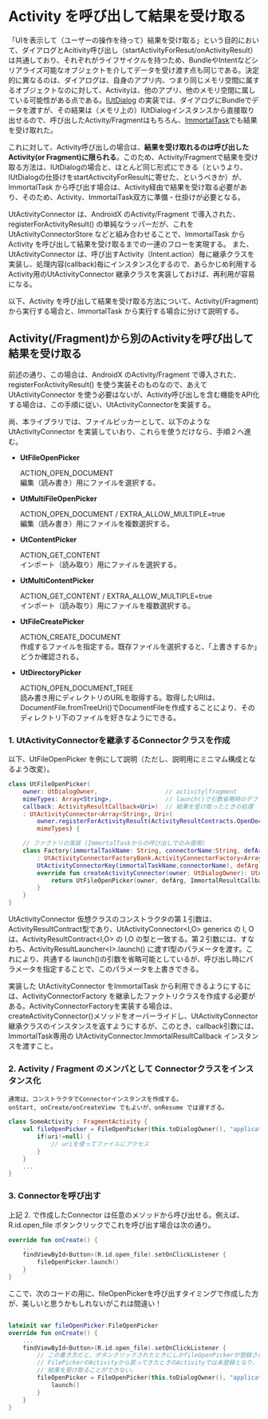 # Activity を呼び出して結果を受け取る

「UIを表示して（ユーザーの操作を待って）結果を受け取る」という目的において、ダイアログとAcitivity呼び出し（startActivityForResut/onActivityResult）は共通しており、それぞれがライフサイクルを持つため、BundleやIntentなどシリアライズ可能なオブジェクトを介してデータを受け渡す点も同じである。決定的に異なるのは、ダイアログは、自身のアプリ内、つまり同じメモリ空間に属するオブジェクトなのに対して、Activityは、他のアプリ、他のメモリ空間に属している可能性がある点である。[IUtDialog](./dialog_management.md) の実装では、ダイアログにBundleでデータを渡すが、その結果は（メモリ上の）IUtDialogインスタンスから直接取り出せるので、呼び出したActivity/Fragmentはもちろん、[ImmortalTask](./task.md)でも結果を受け取れた。

これに対して、Activity呼び出しの場合は、**結果を受け取れるのは呼び出したActivity(or Fragment)に限られる**。このため、Activity/Fragmentで結果を受け取る方法は、IUtDialogの場合と、ほとんど同じ形式にできる（というより、IUtDialogの仕掛けをstartActivcityForResultに寄せた、というべきか）が、ImmortalTask から呼び出す場合は、Activity経由で結果を受け取る必要があり、そのため、Activity、ImmortalTask双方に準備・仕掛けが必要となる。

UtActivityConnector は、AndroidX のActivity/Fragment で導入された、registerForActivityResult() の単純なラッパーだが、これを UtActivityConnectorStore などと組み合わせることで、ImmortalTask から Activity を呼び出して結果を受け取るまでの一連のフローを実現する。
また、UtActivityConnector は、呼び出すActivity（Intent.action）毎に継承クラスを実装し、処理内容(callback)毎にインスタンス化するので、あらかじめ利用するActivity用のUtActivityConnector 継承クラスを実装しておけば、再利用が容易になる。

以下、Activity を呼び出して結果を受け取る方法について、Activity(/Fragment)から実行する場合と、ImmortalTask から実行する場合に分けて説明する。

## Activity(/Fragment)から別のActivityを呼び出して結果を受け取る

前述の通り、この場合は、AndroidX のActivity/Fragment で導入された、registerForActivityResult() を使う実装そのものなので、あえて UtActivityConnector を使う必要はないが、Activity呼び出しを含む機能をAPI化する場合は、この手順に従い、UtActivityConnectorを実装する。

尚、本ライブラリでは、ファイルピッカーとして、以下のような UtActivityConnector を実装していおり、これらを使うだけなら、手順２へ進む。

- **UtFileOpenPicker**

    ACTION_OPEN_DOCUMENT<br>
    編集（読み書き）用にファイルを選択する。

- **UtMultiFileOpenPicker**

    ACTION_OPEN_DOCUMENT / EXTRA_ALLOW_MULTIPLE=true<br>
    編集（読み書き）用にファイルを複数選択する。

- **UtContentPicker**
    
    ACTION_GET_CONTENT<br>
    インポート（読み取り）用にファイルを選択する。
    
- **UtMultiContentPicker**

    ACTION_GET_CONTENT / EXTRA_ALLOW_MULTIPLE=true<br>
    インポート（読み取り）用にファイルを複数選択する。

- **UtFileCreatePicker**

    ACTION_CREATE_DOCUMENT<br>
    作成するファイルを指定する。既存ファイルを選択すると、「上書きするか」どうか確認される。

- **UtDirectoryPicker**

    ACTION_OPEN_DOCUMENT_TREE<br>
    読み書き用にディレクトリのURLを取得する。取得したURIは、DocumentFile.fromTreeUri()でDocumentFileを作成することにより、そのディレクトリ下のファイルを好きなようにできる。


### 1. UtActivityConnectorを継承するConnectorクラスを作成


以下、UtFileOpenPicker を例にして説明（ただし、説明用にミニマム構成となるよう改変）。

```Kotlin
class UtFileOpenPicker(
    owner: UtDialogOwner,                   // activity|fragment
    mimeTypes: Array<String>,               // launch()で引数省略時のデフォルトパラメータ
    callback: ActivityResultCallback<Uri>)  // 結果を受け取ったときの処理
    : UtActivityConnector<Array<String>, Uri>(
        owner.registerForActivityResult(ActivityResultContracts.OpenDocument(), callback),
        mimeTypes) {

    // ファクトリの実装 (ImmortalTaskからの呼び出しでのみ使用)
    class Factory(immortalTaskName: String, connectorName:String, defArg:Array<String>)
        : UtActivityConnectorFactoryBank.ActivityConnectorFactory<Array<String>, Uri>(
        UtActivityConnectorKey(immortalTaskName,connectorName), defArg) {
        override fun createActivityConnector(owner: UtDialogOwner): UtActivityConnector<Array<String>, Uri> {
            return UtFileOpenPicker(owner, defArg, ImmortalResultCallback(key.immortalTaskName))
        }
    }
}
```
UtActivityConnector 仮想クラスのコンストラクタの第１引数は、ActivityResultContract型であり、UtActivityConnector&lt;I,O> generics の I, O は、ActivityResultContract&lt;I,O> の I,O の型と一致する。第２引数には、すなわち、ActivityResultLauncher&lt;I>.launch() に渡すI型のパラメータを渡す。これにより、共通する launch()の引数を省略可能としているが、呼び出し時にパラメータを指定することで、このパラメータを上書きできる。

実装した UtActivityConnector をImmortalTask から利用できるようにするには、ActivityConnectorFactory を継承したファクトリクラスを作成する必要がある。ActivityConnectorFactoryを実装する場合は、createActivityConnector()メソッドをオーバーライドし、UtActivityConnector継承クラスのインスタンスを返すようにするが、このとき、callback引数には、ImmortalTask専用の UtActivityConnector.ImmortalResultCallback インスタンスを渡すこと。

### 2. Activity / Fragment のメンバとして Connectorクラスをインスタンス化

    通常は、コンストラクタでConnectorインスタンスを作成する。
    onStart, onCreate/onCreateView でもよいが、onResume では遅すぎる。

```Kotlin
class SomeActivity : FragmentActivity {
    val fileOpenPicker = FileOpenPicker(this.toDialogOwner(), "application/pdf") { uri->
        if(uri!=null) {
            // uriを使ってファイルにアクセス
        }
    }
    ...
}
```

### 3. Connectorを呼び出す

上記 2. で作成したConnector は任意のメソッドから呼び出せる。例えば、R.id.open_file ボタンクリックでこれを呼び出す場合は次の通り。

```Kotlin
override fun onCreate() {
    ...
    findViewById<Button>(R.id.open_file).setOnClickListener {
        fileOpenPicker.launch()
    }
}

```

ここで、次のコードの用に、fileOpenPickerを呼び出すタイミングで作成した方が、美しいと思うかもしれないがこれは間違い！

```Kotlin

lateinit var fileOpenPicker:FileOpenPicker
override fun onCreate() {
    ...
    findViewById<Button>(R.id.open_file).setOnClickListener {
        // この書き方だと、ボタンクリックされたときにしかfileOpenPickerが登録されず、
        // FilePickerのActivityから戻ってきたときのActivityでは未登録となり、
        // 結果を受け取ることができない。
        fileOpenPicker = FileOpenPicker(this.toDialogOwner(), "application/pdf").apply {
            launch()
        }
    }
}

```
